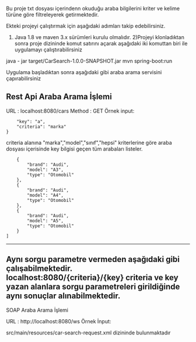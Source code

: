 Bu proje txt dosyası içerindenn okuduğu araba bilgilerini kriter ve kelime türüne göre filtreleyerek getirmektedir.

Ekteki projeyi çalıştırmak için aşağıdaki adımları takip edebilirsiniz.

1) Java 1.8 ve maven 3.x sürümleri kurulu olmalıdır.
2)Projeyi klonladıktan sonra proje dizininde komut satırını açarak aşağıdaki iki komuttan biri ile uygulamayı çalıştırabilirsiniz

java - jar target/CarSearch-1.0.0-SNAPSHOT.jar
mvn spring-boot:run
 
Uygulama başladıktan sonra aşağıdaki gibi araba arama servisini çapırabilirsiniz

Rest Api Araba Arama İşlemi
----------------------------------------------------------------------------------------
URL : localhost:8080/cars
Method : GET
Örnek input:

```{
    "key": "a",
    "criteria": "marka"
}
```
criteria alanına "marka","model","sınıf","hepsi" kriterlerine göre araba dosyası içerisinde key bilgisi geçen tüm arabaları listeler.

```[
    {
        "brand": "Audi",
        "model": "A3",
        "type": "Otomobil"
    },
    {
        "brand": "Audi",
        "model": "A4",
        "type": "Otomobil"
    },
    {
        "brand": "Audi",
        "model": "A5",
        "type": "Otomobil"
    }
]
```
----------------------------------------------------------------------------------------
Aynı sorgu parametre vermeden aşağıdaki gibi çalışabilmektedir.
localhost:8080/{criteria}/{key}
criteria ve key yazan alanlara sorgu parametreleri girildiğinde aynı sonuçlar alınabilmektedir.
----------------------------------------------------------------------------------------
SOAP Araba Arama İşlemi

URL : http://localhost:8080/ws
Örnek İnput:

src/main/resources/car-search-request.xml dizininde bulunmaktadır
